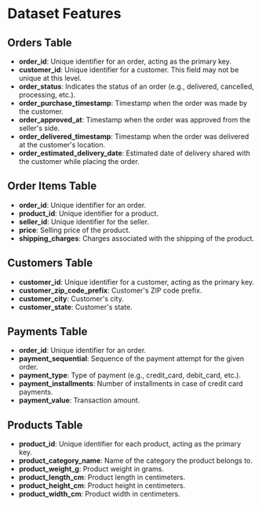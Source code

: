 # Dataset Features

## Orders Table

- **order_id**: Unique identifier for an order, acting as the primary key.
- **customer_id**: Unique identifier for a customer. This field may not be unique at this level.
- **order_status**: Indicates the status of an order (e.g., delivered, cancelled, processing, etc.).
- **order_purchase_timestamp**: Timestamp when the order was made by the customer.
- **order_approved_at**: Timestamp when the order was approved from the seller's side.
- **order_delivered_timestamp**: Timestamp when the order was delivered at the customer's location.
- **order_estimated_delivery_date**: Estimated date of delivery shared with the customer while placing the order.

## Order Items Table

- **order_id**: Unique identifier for an order.
- **product_id**: Unique identifier for a product.
- **seller_id**: Unique identifier for the seller.
- **price**: Selling price of the product.
- **shipping_charges**: Charges associated with the shipping of the product.

## Customers Table

- **customer_id**: Unique identifier for a customer, acting as the primary key.
- **customer_zip_code_prefix**: Customer's ZIP code prefix.
- **customer_city**: Customer's city.
- **customer_state**: Customer's state.

## Payments Table

- **order_id**: Unique identifier for an order.
- **payment_sequential**: Sequence of the payment attempt for the given order.
- **payment_type**: Type of payment (e.g., credit_card, debit_card, etc.).
- **payment_installments**: Number of installments in case of credit card payments.
- **payment_value**: Transaction amount.

## Products Table

- **product_id**: Unique identifier for each product, acting as the primary key.
- **product_category_name**: Name of the category the product belongs to.
- **product_weight_g**: Product weight in grams.
- **product_length_cm**: Product length in centimeters.
- **product_height_cm**: Product height in centimeters.
- **product_width_cm**: Product width in centimeters.
